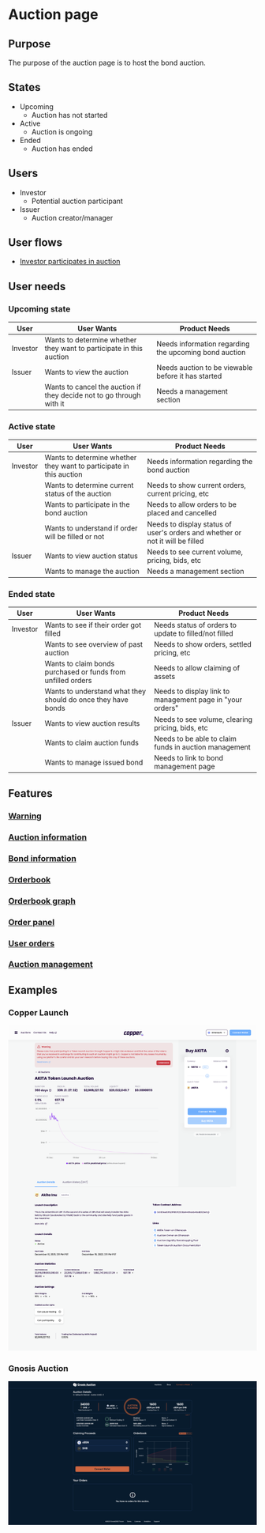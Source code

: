 # Auction page

## Purpose

The purpose of the auction page is to host the bond auction.

## States

- Upcoming
  - Auction has not started
- Active
  - Auction is ongoing
- Ended
  - Auction has ended

## Users

- Investor
  - Potential auction participant
- Issuer
  - Auction creator/manager

## User flows

- [Investor participates in auction](../../user_flows/participate_in_auction.md)

## User needs

### Upcoming state

| User     | User Wants                                                           | Product Needs                                         |
| -------- | -------------------------------------------------------------------- | ----------------------------------------------------- |
| Investor | Wants to determine whether they want to participate in this auction  | Needs information regarding the upcoming bond auction |
| Issuer   | Wants to view the auction                                            | Needs auction to be viewable before it has started    |
|          | Wants to cancel the auction if they decide not to go through with it | Needs a management section                            |

### Active state

| User     | User Wants                                                          | Product Needs                                                                 |
| -------- | ------------------------------------------------------------------- | ----------------------------------------------------------------------------- |
| Investor | Wants to determine whether they want to participate in this auction | Needs information regarding the bond auction                                  |
|          | Wants to determine current status of the auction                    | Needs to show current orders, current pricing, etc                            |
|          | Wants to participate in the bond auction                            | Needs to allow orders to be placed and cancelled                              |
|          | Wants to understand if order will be filled or not                  | Needs to display status of user's orders and whether or not it will be filled |
| Issuer   | Wants to view auction status                                        | Needs to see current volume, pricing, bids, etc                               |
|          | Wants to manage the auction                                         | Needs a management section                                                    |

### Ended state

| User     | User Wants                                                   | Product Needs                                             |
| -------- | ------------------------------------------------------------ | --------------------------------------------------------- |
| Investor | Wants to see if their order got filled                       | Needs status of orders to update to filled/not filled     |
|          | Wants to see overview of past auction                        | Needs to show orders, settled pricing, etc                |
|          | Wants to claim bonds purchased or funds from unfilled orders | Needs to allow claiming of assets                         |
|          | Wants to understand what they should do once they have bonds | Needs to display link to management page in "your orders" |
| Issuer   | Wants to view auction results                                | Needs to see volume, clearing pricing, bids, etc          |
|          | Wants to claim auction funds                                 | Needs to be able to claim funds in auction management     |
|          | Wants to manage issued bond                                  | Needs to link to bond management page                     |

## Features

### [Warning](features/warning.md)

### [Auction information](features/auction_information.md)

### [Bond information](features/bond_information.md)

### [Orderbook](features/orderbook_graph.md)

### [Orderbook graph](features/orderbook_graph.md)

### [Order panel](features/order_panel.md)

### [User orders](features/user_orders.md)

### [Auction management](features/auction_management.md)

## Examples

### Copper Launch

![](../../assets/copper/auction_page.png)

### Gnosis Auction

![](../../assets/gnosis/auction_page.png)
